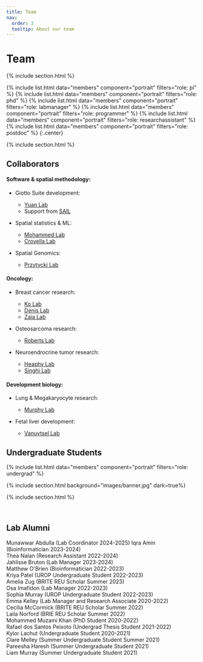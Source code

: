 ```yaml
---
title: Team
nav:
  order: 3
  tooltip: About our team
---
```


# <i class="fas fa-users"></i>Team

{% include section.html %}

{%
  include list.html
  data="members"
  component="portrait"
  filters="role: pi"
%}
{%
  include list.html
  data="members"
  component="portrait"
  filters="role: phd"
%}
{%
  include list.html
  data="members"
  component="portrait"
  filters="role: labmanager"
%}
{%
  include list.html
  data="members"
  component="portrait"
  filters="role: programmer"
%}
{%
  include list.html
  data="members"
  component="portrait"
  filters="role: researchassistant"
%}
{%
  include list.html
  data="members"
  component="portrait"
  filters="role: postdoc"
%}
{:.center}

{% include section.html %}




## Collaborators


#### Software & spatial methodology:

- Giotto Suite development:
    - [Yuan Lab](https://labs.icahn.mssm.edu/yuanlab/)  
    - Support from [SAIL](https://sail.bu.edu/)
    
- Spatial statistics & ML:
    - [Mohammed Lab](https://www.bu.edu/sph/profile/shariq-mohammed/)
    - [Crovella Lab](https://www.bu.edu/hic/profile/mark-crovella-2/)
    
- Spatial Genomics:  
    - [Przytycki Lab](https://www.bu.edu/przytyckilab/)


#### Oncology:  

- Breast cancer research:  
    - [Ko Lab](https://sites.bu.edu/kolab/)  
    - [Denis Lab](https://www.bumc.bu.edu/hematology/research/faculty-labs/gerald-v-denis-phd/)  
    - [Zaia Lab](https://www.bumc.bu.edu/biochemcellbio/profiles/joseph-zaia/)

- Osteosarcoma research:  
    - [Roberts Lab](https://www.nationwidechildrens.org/research/areas-of-research/center-for-childhood-cancer/roberts-lab/lab-staff)  

- Neuroendrocrine tumor research:  
    - [Heaphy Lab](https://sites.bu.edu/heaphylab/)  
    - [Singhi Lab](https://www.path.pitt.edu/people/aatur-d-singhi-md-phd)


#### Development biology:  

- Lung & Megakaryocyte research:  
    - [Murphy Lab](https://murphylaboratory.com/)  
    
- Fetal liver development:  
    - [Vanuytsel Lab](https://sites.bu.edu/vanuytsellab/)  





## Undergraduate Students

{%
  include list.html
  data="members"
  component="portrait"
  filters="role: undergrad"
%}


{% include section.html background="images/banner.jpg" dark=true%}

{% include section.html %}

&nbsp;

## Lab Alumni

 Munawwar Abdulla (Lab Coordinator 2024-2025)
 Iqra Amin (Bioinformatician 2023-2024) <br>
 Thea Nalan (Research Assistant 2022-2024) <br>
 Jahlisse Bruton (Lab Manager 2023-2024) <br>
 Matthew O'Brien (Bioinformatician 2022-2023) <br>
 Kriya Patel (UROP Undergraduate Student 2022-2023) <br>
 Amelia Zug (BRITE REU Scholar Summer 2023) <br>
 Osa Imafidon (Lab Manager 2022-2023) <br>
 Sophia Murray (UROP Undergraduate Student 2022-2023) <br>
 Emma Kelley (Lab Manager and Research Associate 2020-2022) <br>
 Cecilia McCormick (BRITE REU Scholar Summer 2022) <br>
 Laila Norford (BRIE REU Scholar Summer 2022) <br>
 Mohammed Muzami Khan (PhD Student 2020-2022) <br>
 Rafael dos Santos Peixoto (Undergrad Thesis Student 2021-2022) <br>
 Kylor Lachut (Undergraduate Student 2020-2021) <br>
 Clare Melley (Summer Undergraduate Student Summer 2021) <br>
 Pareesha Haresh (Summer Undergraduate Student 2021) <br>
 Liam Murray (Summer Undergraduate Student 2021) <br>
 

